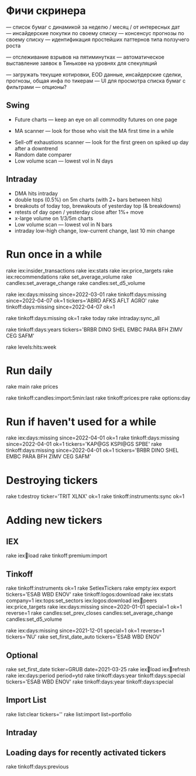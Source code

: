 # Фичи скринера
— список бумаг с динамикой за неделю / месяц / от интересных дат
— инсайдерские покупки по своему списку
— консенсус прогнозы по своему списку
— идентификация простейших паттернов типа ползучего роста

— отслеживание взрывов на пятиминутках
— автоматическое выставление заявок в Тинькове на уровнях для спекуляций

— загружать текущие котировки, EOD данные, инсайдерские сделки, прогнозы, общая инфа по тикерам
— UI для просмотра списка бумаг с фильтрами
— опционы?

## Swing
* Future charts — keep an eye on all commodity futures on one page
+ MA scanner — look for those who visit the MA first time in a while
* Sell-off exhaustions scanner — look for the first green on spiked up day after a downtrend
* Random date comparer
* Low volume scan — lowest vol in N days

## Intraday
* DMA hits intraday
* double tops (0.5%) on 5m charts (with 2+ bars between hits)
* breakouts of today top, brewakouts of yesterday top (& breakdowns)
* retests of day open / yesterday close after 1%+ move
* x-large volume on 1/3/5m charts
* Low volume scan — lowest vol in N bars
* intraday low-high change, low-current change, last 10 min change


# Run once in a while

rake iex:insider_transactions
rake iex:stats
rake iex:price_targets
rake iex:recommendations
rake set_average_volume
rake candles:set_average_change
rake candles:set_d5_volume

rake iex:days:missing since=2022-03-01
rake tinkoff:days:missing since=2022-04-07 ok=1 tickers='ABRD AFKS AFLT AGRO'
rake tinkoff:days:missing since=2022-04-07 ok=1

rake tinkoff:days:missing ok=1
rake today
rake intraday:sync_all

rake tinkoff:days:years tickers='BRBR DINO SHEL EMBC PARA BFH ZIMV CEG SAFM'

rake levels:hits:week

# Run daily
rake main
rake prices

rake tinkoff:candles:import:5min:last
rake tinkoff:prices:pre
rake options:day


# Run if haven't used for a while
rake     iex:days:missing since=2022-04-01 ok=1
rake tinkoff:days:missing since=2022-04-01 ok=1 tickers='KAP@GS KSPI@GS SPBE'
rake tinkoff:days:missing since=2022-04-01 ok=1 tickers='BRBR DINO SHEL EMBC PARA BFH ZIMV CEG SAFM'

# Destroying tickers

rake t:destroy ticker='TRIT XLNX' ok=1
rake tinkoff:instruments:sync ok=1


# Adding new tickers

## IEX
rake iex:symbols:load
rake tinkoff:premium:import

## Tinkoff
rake tinkoff:instruments ok=1
rake SetIexTickers
rake empty:iex
export tickers='ESAB WBD ENOV'
rake tinkoff:logos:download
rake iex:stats company=1 iex:tops:set_sectors iex:logos:download iex:symbols:peers iex:price_targets
rake iex:days:missing since=2020-01-01 special=1 ok=1 reverse=1
rake candles:set_prev_closes candles:set_average_change candles:set_d5_volume

rake iex:days:missing since=2021-12-01 special=1 ok=1 reverse=1 tickers='NU'
rake set_first_date_auto tickers='ESAB WBD ENOV'

## Optional
rake set_first_date ticker=GRUB date=2021-03-25
rake iex:symbols:load iex:symbols:refresh
rake iex:days:period period=ytd
rake tinkoff:days:year tinkoff:days:special tickers='ESAB WBD ENOV'
rake tinkoff:days:year tinkoff:days:special

## Import List
rake list:clear tickers=''
rake list:import list=portfolio


## Intraday

## Loading days for recently activated tickers
rake tinkoff:days:previous
